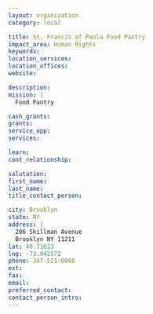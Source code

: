 ```yaml
---
layout: organization
category: local

title: St. Francis of Paola Food Pantry
impact_area: Human Rights
keywords: 
location_services: 
location_offices: 
website: 

description: 
mission: |
  Food Pantry

cash_grants: 
grants: 
service_opp: 
services: 

learn: 
cont_relationship: 

salutation: 
first_name: 
last_name: 
title_contact_person: 

city: Brooklyn
state: NY
address: |
  206 Skillman Avenue    
  Brooklyn NY 11211
lat: 40.71613
lng: -73.942572
phone: 347-521-0068
ext: 
fax: 
email: 
preferred_contact: 
contact_person_intro: 
---
```

